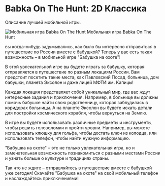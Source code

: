 # Babka On The Hunt: 2D Классика

Описание лучшей мобильной игры.

<img src="/img/posts/g001/cap.jpg" class="img-fluid w-100" alt="Мобильная игра Babka On The Hunt">
Мобильная игра Babka On The Hunt

вы когда-нибудь задумывались, как было бы интересно отправиться в путешествие по России вместе с бабушкой? Теперь у вас
есть такая возможность – в мобильной игре "Бабушка на охоте"!

В этой увлекательной игре вы будете играть за бабушку, которая отправляется в путешествие по разным локациям России. Вам
предстоит посетить такие места, как Павловский Посад, больница, дом бабушки, планета Эксолон и даже лицей МФТИ им.
Капицы!

Каждая локация представляет собой уникальный мир, где вас ждут интересные задания и приключения. Например, в больнице вы
должны помочь бабушке найти свою родственницу, которая заблудилась в коридорах больницы. А на планете Эксолон вы будете
искать детали для постройки космического корабля, чтобы вернуться на Землю.

В игре вы будете использовать различные предметы и инструменты, чтобы решить головоломки и пройти уровни. Например, вы
можете использовать клюшку для гольфа, чтобы достать ключ из колодца, или использовать телефон, чтобы найти нужную
информацию.

"Бабушка на охоте" – это не только увлекательная игра, но и замечательная возможность познакомиться с разными местами
России и узнать больше о культуре и традициях страны.

Так что не ждите – отправляйтесь в путешествие вместе с бабушкой уже сегодня! Скачайте "Бабушка на охоте" на свой
мобильный телефон и наслаждайтесь приключениями!
